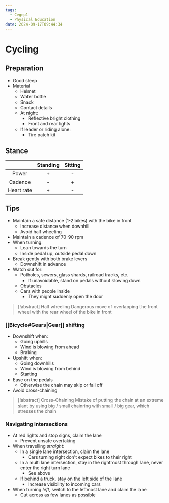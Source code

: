 ```yaml
---
tags:
  - Cegep1
  - Physical Education
date: 2024-09-17T09:44:34
---
```


# Cycling

## Preparation

- Good sleep
- Material
	- Helmet
	- Water bottle
	- Snack
	- Contact details
	- At night:
		- Reflective bright clothing
		- Front and rear lights
	- If leader or riding alone:
		- Tire patch kit

## Stance

|            | Standing | Sitting |
|:----------:|:--------:|:-------:|
|   Power    |    +     |    -    |
|  Cadence   |    -     |    +    |
| Heart rate |    +     |    -    |

## Tips

- Maintain a safe distance (1-2 bikes) with the bike in front
	- Increase distance when downhill
	- Avoid half wheeling
- Maintain a cadence of 70-90 rpm
- When turning:
	- Lean towards the turn
	- Inside pedal up, outside pedal down
- Break gently with both brake levers
	- Downshift in advance
- Watch out for:
	- Potholes, sewers, glass shards, railroad tracks, etc.
		- If unavoidable, stand on pedals without slowing down
	- Obstacles
	- Cars with people inside
		- They might suddenly open the door

> [!abstract] Half wheeling
> Dangerous move of overlapping the front wheel with the rear wheel of the bike in front

### [[Bicycle#Gears|Gear]] shifting

- Downshift when:
	- Going uphills
	- Wind is blowing from ahead
	- Braking
- Upshift when:
	- Going downhills
	- Wind is blowing from behind
	- Starting
- Ease on the pedals
	- Otherwise the chain may skip or fall off
- Avoid cross-chaining

> [!abstract] Cross-Chaining
> Mistake of putting the chain at an extreme slant by using big / small chainring with small / big gear, which stresses the chain

### Navigating intersections

- At red lights and stop signs, claim the lane
	- Prevent unsafe overtaking
- When travelling *straight*:
	- In a single lane intersection, claim the lane
		- Cars turning right don't expect bikes to their right
	- In a multi lane intersection, stay in the rightmost through lane, never enter the right turn lane
		- See above
	- If behind a truck, stay on the left side of the lane
		- Increase visibility to incoming cars
- When turning *left*, switch to the leftmost lane and claim the lane
	- Cut across as few lanes as possible
